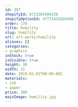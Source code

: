 ```yaml
---
id: 397
shopifyId: 8723264504138
shopifyOptionId: 47772431024458
order: 178
title: Humility
slug: humility
url: art-works/humility
aliases: []
categories:
- graphics
inStock: true
isVisible: true
height: 30
width: 21
date: 2019-01-01T00:00:00Z
materials:
- ink
- paper
price: 300
mainImage: humility.jpg
---
```

